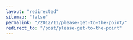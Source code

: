 ```yaml
---
layout: "redirected"
sitemap: "false"
permalink: "/2012/11/please-get-to-the-point/"
redirect_to: "/post/please-get-to-the-point"
---
```




